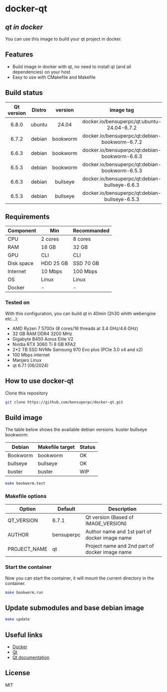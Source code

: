 # docker-qt

## _qt in docker_

You can use this image to build your qt project in docker.

## Features

- Build image in docker with qt, no need to install qt (and all dependencies) on your host
- Easy to use with CMakefile and Makefile

## Build status

| Qt version | Distro | version | image tag | Status |
| :------: | :------: | :------: | :------: | :------: |
| 6.8.0 | ubuntu | 24.04 | docker.io/bensuperpc/qt:ubuntu-24.04-6.7.2 | WIP |
| 6.7.2 | debian | bookworm | docker.io/bensuperpc/qt:debian-bookworm-6.7.2 | OK |
| 6.6.3 | debian | bookworm | docker.io/bensuperpc/qt:debian-bookworm-6.6.3 | OK |
| 6.5.3 | debian | bookworm | docker.io/bensuperpc/qt:debian-bookworm-6.5.3 | OK |
| 6.6.3 | debian | bullseye | docker.io/bensuperpc/qt:debian-bullseye-6.6.3 | OK |
| 6.5.3 | debian | bullseye | docker.io/bensuperpc/qt:debian-bullseye-6.5.3 | OK |

## Requirements

| Component | Min | Recommanded |
| ------ | ------ | ------ |
| CPU | 2 cores | 8 cores |
| RAM | 16 GB | 32 GB |
| GPU | CLI | CLI |
| Disk space | HDD 25 GB | SSD 70 GB |
| Internet | 10 Mbps | 100 Mbps |
| OS | Linux | Linux |
| Docker | - | - |

### Tested on

With this configuration, you can build qt in 40min (2h30 whith webengine etc...):

- AMD Ryzen 7 5700x (8 cores/16 threads at 3.4 GHz/4.6 GHz)
- 32 GB RAM DDR4 3200 MHz
- Gigabyte B450 Aorus Elite V2
- Nvidia RTX 3060 Ti 8 GB KFA2
- 2*2 TB SSD NVMe Samsung 970 Evo plus (PCIe 3.0 x4 and x2)
- 100 Mbps internet
- Manjaro Linux
- qt 6.7.1 (06/2024)

## How to use docker-qt

Clone this repository

```bash
git clone https://github.com/bensuperpc/docker-qt.git
```

## Build image

The table below shows the available debian versions.
buster bullseye bookworm:

| Debian | Makefile target | Status |
| ------ | ------ | ------ |
| Bookworm | bookworm | OK |
| bullseye | bullseye | OK |
| buster | buster | WIP |

```bash
make bookworm.test
```

### Makefile options

| Option | Default | Description |
| ------ | ------ | ------ |
| QT_VERSION | 6.7.1 | Qt version (Based of IMAGE_VERSION) |
| AUTHOR | bensuperpc | Author name and 1st part of docker image name |
| PROJECT_NAME | qt | Project name and 2nd part of docker image name |


### Start the container

Now you can start the container, it will mount the current directory in the container.

```bash
make bookworm.run
```

## Update submodules and base debian image

```bash
make update
```

## Useful links

- [Docker](https://www.docker.com/)
- [Qt](https://www.qt.io/)
- [Qt documentation](https://doc.qt.io/)

## License

MIT
